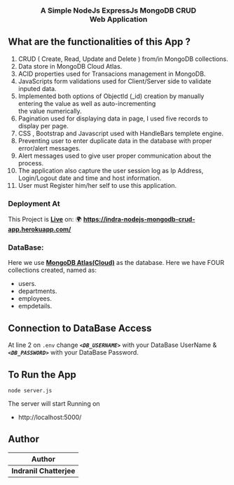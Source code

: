 <h3 align="center">
    <b>A Simple NodeJs ExpressJs MongoDB CRUD<br> Web Application </b> 
<br>
</h3>

## What are the functionalities of this App ?

1.  CRUD ( Create, Read, Update and Delete ) from/in MongoDB collections.
2.  Data store in MongoDB Cloud Atlas.
3.  ACID properties used for Transacions management in MongoDB.
4.  JavaScripts form validations used for Client/Server side to validate inputed data.
5.  Implemented both options of ObjectId (\_id) creation by manually entering the value as well as auto-incrementing  
    the value numerically.
6.  Pagination used for displaying data in page, I used five records to display per page.
7.  CSS , Bootstrap and Javascript used with HandleBars templete engine.
8.  Preventing user to enter duplicate data in the database with proper error/alert messages.
9.  Alert messages used to give user proper communication about the process.
10. The application also capture the user session log as Ip Address, Login/Logout date and time and host information.
11. User must Register him/her self to use this application.

### Deployment At

This Project is **[Live](https://indra-nodejs-mongodb-crud-app.herokuapp.com/)** on: 🌍 **https://indra-nodejs-mongodb-crud-app.herokuapp.com/**

### DataBase:

Here we use **[MongoDB Atlas(Cloud)](https://www.mongodb.com/cloud/atlas)** as the database. Here we have FOUR collections created, named as:

- users.
- departments.
- employees.
- empdetails.

## Connection to DataBase Access

At line 2 on `.env` change **_`<DB_USERNAME>`_** with your DataBase UserName & **_`<DB_PASSWORD>`_** with your DataBase Password.

## To Run the App

```
node server.js
```

The server will start Running on

- http://localhost:5000/

## Author

| Author                  |
| ----------------------- |
| **Indranil Chatterjee** |
